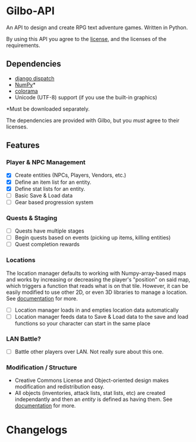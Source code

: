# Gilbo-API
An API to design and create RPG text adventure games. Written in Python.

By using this API you agree to the [license](https://github.com/ajzett/Gilbo-API/blob/master/LICENSE.md), and the licenses of the requirements.

## Dependencies
- [django dispatch](https://github.com/django/django/blob/master/django/dispatch/license.txt)
- [NumPy](https://github.com/scipy/scipy/blob/master/LICENSE.txt)*
- [colorama](https://github.com/tartley/colorama/blob/master/LICENSE.txt)
- Unicode (UTF-8) support (if you use the built-in graphics)

*Must be downloaded separately.

The dependencies are provided with Gilbo, but you _must_ agree to their licenses.

## Features 
### Player & NPC Management
- [x] Create entities (NPCs, Players, Vendors, etc.)
- [x] Define an item list for an entity.
- [x] Define stat lists for an entity.
- [ ] Basic Save & Load data
- [ ] Gear based progression system

### Quests & Staging
- [ ] Quests have multiple stages
- [ ] Begin quests based on events (picking up items, killing entities)
- [ ] Quest completion rewards

### Locations
The location manager defaults to working with Numpy-array-based maps and works by increasing or decreasing the player's "position" on said map, which triggers a function that reads what is on that tile. However, it can be easily modified to use other 2D, or even 3D libraries to manage a location. See [documentation](https://github.com/ajzett/Gilbo-API/blob/master/DOCUMENTATION.md) for more. 

- [ ] Location manager loads in and empties location data automatically
- [ ] Location manager feeds data to Save & Load data to the save and load functions so your character can start in the same place

### LAN Battle?
- [ ] Battle other players over LAN. Not really sure about this one.

### Modification / Structure
- Creative Commons License and Object-oriented design makes modification and redistribution easy.
- All objects (inventories, attack lists, stat lists, etc) are created independantly and then an *entity* is defined as having them. See [documentation](https://github.com/ajzett/Gilbo-API/blob/master/DOCUMENTATION.md) for more.

# Changelogs
